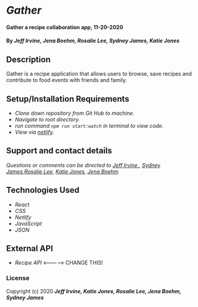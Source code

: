 # _Gather_

#### Gather a recipe collaboration app, 11-20-2020

#### By _**Jeff Irvine, Jena Boehm, Rosalie Lee, Sydney James, Katie Jones**_

## Description

Gather is a recipe application that allows users to browse, save recipes and contribute to food events with friends and family.

## Setup/Installation Requirements

* _Clone down repository from Git Hub to machine._
* _Navigate to root directory._
* _run command `npm run start:watch` in terminal to view code._
* _View via [netlify](https://vigorous-booth-3b4531.netlify.app/)._

## Support and contact details

_Questions or comments can be directed to [Jeff Irvine ](jirvine1212@gmail.com), [Sydney James](sydneyjames7@gmail.com),[Rosalie Lee](rosalie337@gmail.com), [Katie Jones](katiejonesyo@gmail.com), [Jena Boehm](jenaluxboehm@gmail.com)_

## Technologies Used

* _React_
* _CSS_
* _Netlify_
* _JavaScript_
* _JSON_

## External API

* _Recipe API_ <-----> CHANGE THIS!

### License

Copyright (c) 2020 **_Jeff Irvine, Katie Jones, Rosalie Lee, Jena Boehm, Sydney James_**
